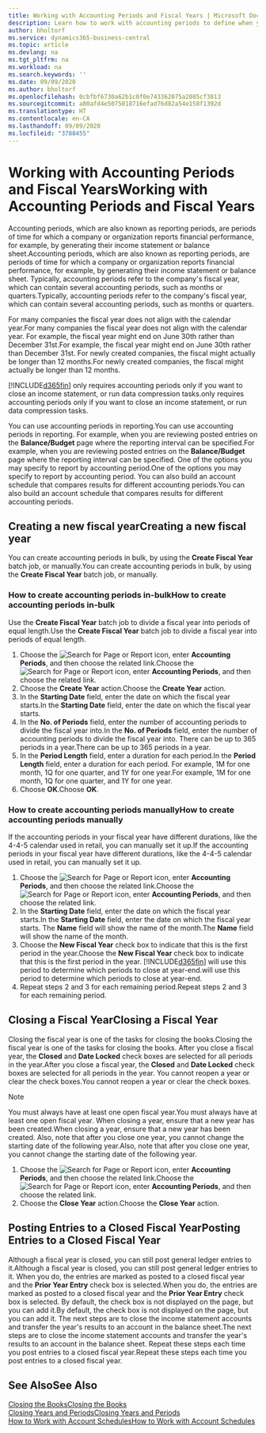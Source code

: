 ```yaml
---
title: Working with Accounting Periods and Fiscal Years | Microsoft Docs
description: Learn how to work with accounting periods to define when your company reports financial performance.
author: bholtorf
ms.service: dynamics365-business-central
ms.topic: article
ms.devlang: na
ms.tgt_pltfrm: na
ms.workload: na
ms.search.keywords: ''
ms.date: 09/09/2020
ms.author: bholtorf
ms.openlocfilehash: 0cbfbf6730a62b1c0f0e743362075a2085cf3813
ms.sourcegitcommit: a80afd4e5075018716efad76d82a54e158f1392d
ms.translationtype: HT
ms.contentlocale: en-CA
ms.lasthandoff: 09/09/2020
ms.locfileid: "3788455"
---
```

# <a name="working-with-accounting-periods-and-fiscal-years"></a><span data-ttu-id="baf7b-103">Working with Accounting Periods and Fiscal Years</span><span class="sxs-lookup"><span data-stu-id="baf7b-103">Working with Accounting Periods and Fiscal Years</span></span>

<span data-ttu-id="baf7b-104">Accounting periods, which are also known as reporting periods, are periods of time for which a company or organization reports financial performance, for example, by generating their income statement or balance sheet.</span><span class="sxs-lookup"><span data-stu-id="baf7b-104">Accounting periods, which are also known as reporting periods, are periods of time for which a company or organization reports financial performance, for example, by generating their income statement or balance sheet.</span></span> <span data-ttu-id="baf7b-105">Typically, accounting periods refer to the company's fiscal year, which can contain several accounting periods, such as months or quarters.</span><span class="sxs-lookup"><span data-stu-id="baf7b-105">Typically, accounting periods refer to the company's fiscal year, which can contain several accounting periods, such as months or quarters.</span></span>

<span data-ttu-id="baf7b-106">For many companies the fiscal year does not align with the calendar year.</span><span class="sxs-lookup"><span data-stu-id="baf7b-106">For many companies the fiscal year does not align with the calendar year.</span></span> <span data-ttu-id="baf7b-107">For example, the fiscal year might end on June 30th rather than December 31st.</span><span class="sxs-lookup"><span data-stu-id="baf7b-107">For example, the fiscal year might end on June 30th rather than December 31st.</span></span> <span data-ttu-id="baf7b-108">For newly created companies, the fiscal might actually be longer than 12 months.</span><span class="sxs-lookup"><span data-stu-id="baf7b-108">For newly created companies, the fiscal might actually be longer than 12 months.</span></span>  

[!INCLUDE[d365fin](includes/d365fin_md.md)] <span data-ttu-id="baf7b-109">only requires accounting periods only if you want to close an income statement, or run data compression tasks.</span><span class="sxs-lookup"><span data-stu-id="baf7b-109">only requires accounting periods only if you want to close an income statement, or run data compression tasks.</span></span> 

<span data-ttu-id="baf7b-110">You can use accounting periods in reporting.</span><span class="sxs-lookup"><span data-stu-id="baf7b-110">You can use accounting periods in reporting.</span></span> <span data-ttu-id="baf7b-111">For example, when you are reviewing posted entries on the **Balance/Budget** page where the reporting interval can be specified.</span><span class="sxs-lookup"><span data-stu-id="baf7b-111">For example, when you are reviewing posted entries on the **Balance/Budget** page where the reporting interval can be specified.</span></span> <span data-ttu-id="baf7b-112">One of the options you may specify to report by accounting period.</span><span class="sxs-lookup"><span data-stu-id="baf7b-112">One of the options you may specify to report by accounting period.</span></span> <span data-ttu-id="baf7b-113">You can also build an account schedule that compares results for different accounting periods.</span><span class="sxs-lookup"><span data-stu-id="baf7b-113">You can also build an account schedule that compares results for different accounting periods.</span></span>

## <a name="creating-a-new-fiscal-year"></a><span data-ttu-id="baf7b-114">Creating a new fiscal year</span><span class="sxs-lookup"><span data-stu-id="baf7b-114">Creating a new fiscal year</span></span>

<span data-ttu-id="baf7b-115">You can create accounting periods in bulk, by using the **Create Fiscal Year** batch job, or manually.</span><span class="sxs-lookup"><span data-stu-id="baf7b-115">You can create accounting periods in bulk, by using the **Create Fiscal Year** batch job, or manually.</span></span>

### <a name="how-to-create-accounting-periods-in-bulk"></a><span data-ttu-id="baf7b-116">How to create accounting periods in-bulk</span><span class="sxs-lookup"><span data-stu-id="baf7b-116">How to create accounting periods in-bulk</span></span>

<span data-ttu-id="baf7b-117">Use the **Create Fiscal Year** batch job to divide a fiscal year into periods of equal length.</span><span class="sxs-lookup"><span data-stu-id="baf7b-117">Use the **Create Fiscal Year** batch job to divide a fiscal year into periods of equal length.</span></span>  

1. <span data-ttu-id="baf7b-118">Choose the ![Search for Page or Report](media/ui-search/search_small.png "Search for Page or Report icon") icon, enter **Accounting Periods**, and then choose the related link.</span><span class="sxs-lookup"><span data-stu-id="baf7b-118">Choose the ![Search for Page or Report](media/ui-search/search_small.png "Search for Page or Report icon") icon, enter **Accounting Periods**, and then choose the related link.</span></span>  
2. <span data-ttu-id="baf7b-119">Choose the **Create Year** action.</span><span class="sxs-lookup"><span data-stu-id="baf7b-119">Choose the **Create Year** action.</span></span>  <!--What about the Scheduling option? Should we mention that? There's also the Report Output Type field...-->
3. <span data-ttu-id="baf7b-120">In the **Starting Date** field, enter the date on which the fiscal year starts.</span><span class="sxs-lookup"><span data-stu-id="baf7b-120">In the **Starting Date** field, enter the date on which the fiscal year starts.</span></span>  
4. <span data-ttu-id="baf7b-121">In the **No. of Periods** field, enter the number of accounting periods to divide the fiscal year into.</span><span class="sxs-lookup"><span data-stu-id="baf7b-121">In the **No. of Periods** field, enter the number of accounting periods to divide the fiscal year into.</span></span> <span data-ttu-id="baf7b-122">There can be up to 365 periods in a year.</span><span class="sxs-lookup"><span data-stu-id="baf7b-122">There can be up to 365 periods in a year.</span></span>  
5. <span data-ttu-id="baf7b-123">In the **Period Length** field, enter a duration for each period.</span><span class="sxs-lookup"><span data-stu-id="baf7b-123">In the **Period Length** field, enter a duration for each period.</span></span> <span data-ttu-id="baf7b-124">For example, 1M for one month, 1Q for one quarter, and 1Y for one year.</span><span class="sxs-lookup"><span data-stu-id="baf7b-124">For example, 1M for one month, 1Q for one quarter, and 1Y for one year.</span></span>  
6. <span data-ttu-id="baf7b-125">Choose **OK**.</span><span class="sxs-lookup"><span data-stu-id="baf7b-125">Choose **OK**.</span></span>  

### <a name="how-to-create-accounting-periods-manually"></a><span data-ttu-id="baf7b-126">How to create accounting periods manually</span><span class="sxs-lookup"><span data-stu-id="baf7b-126">How to create accounting periods manually</span></span>

<span data-ttu-id="baf7b-127">If the accounting periods in your fiscal year have different durations, like the 4-4-5 calendar used in retail, you can manually set it up.</span><span class="sxs-lookup"><span data-stu-id="baf7b-127">If the accounting periods in your fiscal year have different durations, like the 4-4-5 calendar used in retail, you can manually set it up.</span></span>  
  
1. <span data-ttu-id="baf7b-128">Choose the ![Search for Page or Report](media/ui-search/search_small.png "Search for Page or Report icon") icon, enter **Accounting Periods**, and then choose the related link.</span><span class="sxs-lookup"><span data-stu-id="baf7b-128">Choose the ![Search for Page or Report](media/ui-search/search_small.png "Search for Page or Report icon") icon, enter **Accounting Periods**, and then choose the related link.</span></span>  
2. <span data-ttu-id="baf7b-129">In the **Starting Date** field, enter the date on which the fiscal year starts.</span><span class="sxs-lookup"><span data-stu-id="baf7b-129">In the **Starting Date** field, enter the date on which the fiscal year starts.</span></span> <span data-ttu-id="baf7b-130">The **Name** field will show the name of the month.</span><span class="sxs-lookup"><span data-stu-id="baf7b-130">The **Name** field will show the name of the month.</span></span>  
3. <span data-ttu-id="baf7b-131">Choose the **New Fiscal Year** check box to indicate that this is the first period in the year.</span><span class="sxs-lookup"><span data-stu-id="baf7b-131">Choose the **New Fiscal Year** check box to indicate that this is the first period in the year.</span></span> [!INCLUDE[d365fin](includes/d365fin_md.md)] <span data-ttu-id="baf7b-132">will use this period to determine which periods to close at year-end.</span><span class="sxs-lookup"><span data-stu-id="baf7b-132">will use this period to determine which periods to close at year-end.</span></span>
4. <span data-ttu-id="baf7b-133">Repeat steps 2 and 3 for each remaining period.</span><span class="sxs-lookup"><span data-stu-id="baf7b-133">Repeat steps 2 and 3 for each remaining period.</span></span>  

## <a name="closing-a-fiscal-year"></a><span data-ttu-id="baf7b-134">Closing a Fiscal Year</span><span class="sxs-lookup"><span data-stu-id="baf7b-134">Closing a Fiscal Year</span></span>

<span data-ttu-id="baf7b-135">Closing the fiscal year is one of the tasks for closing the books.</span><span class="sxs-lookup"><span data-stu-id="baf7b-135">Closing the fiscal year is one of the tasks for closing the books.</span></span> <span data-ttu-id="baf7b-136">After you close a fiscal year, the **Closed** and **Date Locked** check boxes are selected for all periods in the year.</span><span class="sxs-lookup"><span data-stu-id="baf7b-136">After you close a fiscal year, the **Closed** and **Date Locked** check boxes are selected for all periods in the year.</span></span> <span data-ttu-id="baf7b-137">You cannot reopen a year or clear the check boxes.</span><span class="sxs-lookup"><span data-stu-id="baf7b-137">You cannot reopen a year or clear the check boxes.</span></span>

> [!NOTE]  
> <span data-ttu-id="baf7b-138">You must always have at least one open fiscal year.</span><span class="sxs-lookup"><span data-stu-id="baf7b-138">You must always have at least one open fiscal year.</span></span> <span data-ttu-id="baf7b-139">When closing a year, ensure that a new year has been created.</span><span class="sxs-lookup"><span data-stu-id="baf7b-139">When closing a year, ensure that a new year has been created.</span></span> <span data-ttu-id="baf7b-140">Also, note that after you close one year, you cannot change the starting date of the following year.</span><span class="sxs-lookup"><span data-stu-id="baf7b-140">Also, note that after you close one year, you cannot change the starting date of the following year.</span></span>

1. <span data-ttu-id="baf7b-141">Choose the ![Search for Page or Report](media/ui-search/search_small.png "Search for Page or Report icon") icon, enter **Accounting Periods**, and then choose the related link.</span><span class="sxs-lookup"><span data-stu-id="baf7b-141">Choose the ![Search for Page or Report](media/ui-search/search_small.png "Search for Page or Report icon") icon, enter **Accounting Periods**, and then choose the related link.</span></span>  
2. <span data-ttu-id="baf7b-142">Choose the **Close Year** action.</span><span class="sxs-lookup"><span data-stu-id="baf7b-142">Choose the **Close Year** action.</span></span>  

## <a name="posting-entries-to-a-closed-fiscal-year"></a><span data-ttu-id="baf7b-143">Posting Entries to a Closed Fiscal Year</span><span class="sxs-lookup"><span data-stu-id="baf7b-143">Posting Entries to a Closed Fiscal Year</span></span>

<span data-ttu-id="baf7b-144">Although a fiscal year is closed, you can still post general ledger entries to it.</span><span class="sxs-lookup"><span data-stu-id="baf7b-144">Although a fiscal year is closed, you can still post general ledger entries to it.</span></span> <span data-ttu-id="baf7b-145">When you do, the entries are marked as posted to a closed fiscal year and the **Prior Year Entry** check box is selected.</span><span class="sxs-lookup"><span data-stu-id="baf7b-145">When you do, the entries are marked as posted to a closed fiscal year and the **Prior Year Entry** check box is selected.</span></span> <span data-ttu-id="baf7b-146">By default, the check box is not displayed on the page, but you can add it.</span><span class="sxs-lookup"><span data-stu-id="baf7b-146">By default, the check box is not displayed on the page, but you can add it.</span></span> <span data-ttu-id="baf7b-147">The next steps are to close the income statement accounts and transfer the year's results to an account in the balance sheet.</span><span class="sxs-lookup"><span data-stu-id="baf7b-147">The next steps are to close the income statement accounts and transfer the year's results to an account in the balance sheet.</span></span> <span data-ttu-id="baf7b-148">Repeat these steps each time you post entries to a closed fiscal year.</span><span class="sxs-lookup"><span data-stu-id="baf7b-148">Repeat these steps each time you post entries to a closed fiscal year.</span></span>

## <a name="see-also"></a><span data-ttu-id="baf7b-149">See Also</span><span class="sxs-lookup"><span data-stu-id="baf7b-149">See Also</span></span>

[<span data-ttu-id="baf7b-150">Closing the Books</span><span class="sxs-lookup"><span data-stu-id="baf7b-150">Closing the Books</span></span>](year-close-books.md)  
[<span data-ttu-id="baf7b-151">Closing Years and Periods</span><span class="sxs-lookup"><span data-stu-id="baf7b-151">Closing Years and Periods</span></span>](year-close-years-periods.md)  
[<span data-ttu-id="baf7b-152">How to Work with Account Schedules</span><span class="sxs-lookup"><span data-stu-id="baf7b-152">How to Work with Account Schedules</span></span>](bi-how-work-account-schedule.md)  
